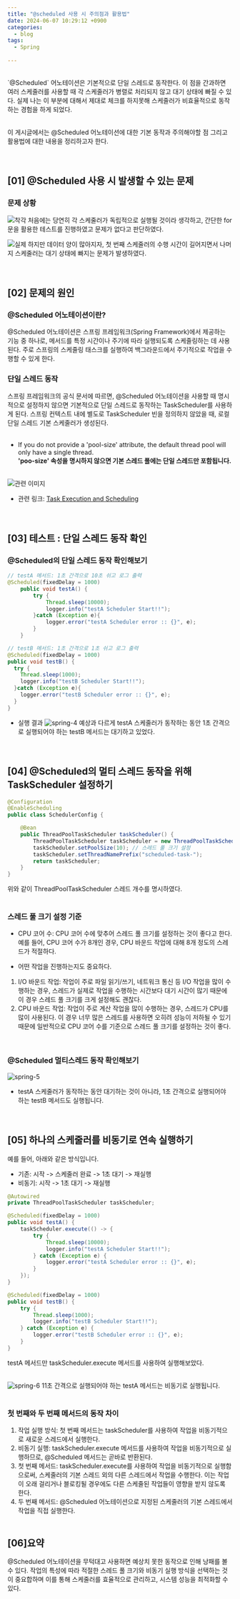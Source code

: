 ```yaml
---
title: "@scheduled 사용 시 주의점과 활용법"
date: 2024-06-07 10:29:12 +0900
categories:
  - blog
tags:
  - Spring
 
---
```


<br>
`@Scheduled` 어노테이션은 기본적으로 단일 스레드로 동작한다. 이 점을 간과하면 여러 스케줄러를 사용할 때 각 스케줄러가 병렬로 처리되지 않고 대기 상태에 빠질 수 있다. 
실제 나는 이 부분에 대해서 제대로 체크를 하지못해 스케줄러가 비효율적으로 동작하는 경험을 하게 되었다.<br><br >

이 게시글에서는 @Scheduled 어노테이션에 대한 기본 동작과 주의해야할 점 그리고 활용법에 대한 내용을 정리하고자 한다.
<br><br><br>


## [01] @Scheduled 사용 시 발생할 수 있는 문제 

### 문제 상황
![착각](/assets/images/spring/spring-1.png)
처음에는 당연히 각 스케줄러가 독립적으로 실행될 것이라 생각하고, 간단한 for문을 활용한 테스트를 진행하였고 문제가 없다고 판단하였다.
<br>

![실제](/assets/images/spring/spring-1.png)
하지만 데이터 양이 많아지자, 첫 번째 스케줄러의 수행 시간이 길어지면서 나머지 스케줄러는 대기 상태에 빠지는 문제가 발생하였다.
<br><br><br>


## [02] 문제의 원인

### @Scheduled 어노테이션이란?
@Scheduled 어노테이션은 스프링 프레임워크(Spring Framework)에서 제공하는 기능 중 하나로, 메서드를 특정 시간이나 주기에 따라 실행되도록 스케줄링하는 데 사용된다. 
주로 스프링의 스케줄링 태스크를 실행하여 백그라운드에서 주기적으로 작업을 수행할 수 있게 한다.

### 단일 스레드 동작
스프링 프레임워크의 공식 문서에 따르면, @Scheduled 어노테이션을 사용할 때 명시적으로 설정하지 않으면 기본적으로 단일 스레드로 동작하는 TaskScheduler를 사용하게 된다.
스프링 컨텍스트 내에 별도로 TaskScheduler 빈을 정의하지 않았을 때, 로컬 단일 스레드 기본 스케줄러가 생성된다.
<br><br>

- If you do not provide a 'pool-size' attribute, the default thread pool will only have a single thread.<br> 
**'poo-size' 속성을 명시하지 않으면 기본 스레드 풀에는 단일 스레드만 포함됩니다.**
<br><br>

![관련 이미지](/assets/images/spring/spring-3.png)
- 관련 링크: [Task Execution and Scheduling](https://docs.spring.io/spring-framework/docs/3.2.x/spring-framework-reference/html/scheduling.html)
<br><br><br>


## [03] 테스트 : 단일 스레드 동작 확인

### @Scheduled의 단일 스레드 동작 확인해보기

```java
// testA 메서드: 1초 간격으로 10초 쉬고 로그 출력
@Scheduled(fixedDelay = 1000)
	public void testA() {
		try {
			Thread.sleep(10000);
			logger.info("testA Scheduler Start!!");
		}catch (Exception e){
			logger.error("testA Scheduler error :: {}", e);
		}
	}

// testB 메서드: 1초 간격으로 1초 쉬고 로그 출력
@Scheduled(fixedDelay = 1000)
public void testB() {
  try {
    Thread.sleep(1000);
    logger.info("testB Scheduler Start!!");
  }catch (Exception e){
    logger.error("testB Scheduler error :: {}", e);
  }
}
```
- 실행 결과 
![spring-4](/assets/images/spring/spring-4.png)
예상과 다르게 testA 스케줄러가 동작하는 동안 1초 간격으로 실행되어야 하는 testB 메서드는 대기하고 있었다.
<br><br><br>



## [04] @Scheduled의 멀티 스레드 동작을 위해 TaskScheduler 설정하기

```java
@Configuration
@EnableScheduling
public class SchedulerConfig {

    @Bean
    public ThreadPoolTaskScheduler taskScheduler() {
        ThreadPoolTaskScheduler taskScheduler = new ThreadPoolTaskScheduler();
        taskScheduler.setPoolSize(10); // 스레드 풀 크기 설정
        taskScheduler.setThreadNamePrefix("scheduled-task-");
        return taskScheduler;
    }
}
```
위와 같이 ThreadPoolTaskScheduler 스레드 개수를 명시하였다.<br><br>


### 스레드 풀 크기 설정 기준
- CPU 코어 수: CPU 코어 수에 맞추어 스레드 풀 크기를 설정하는 것이 좋다고 한다. 예를 들어, CPU 코어 수가 8개인 경우, CPU 바운드 작업에 대해 8개 정도의 스레드가 적절하다.

- 어떤 작업을 진행하는지도 중요하다. 
1. I/O 바운드 작업: 작업이 주로 파일 읽기/쓰기, 네트워크 통신 등 I/O 작업을 많이 수행하는 경우, 스레드가 실제로 작업을 수행하는 시간보다 대기 시간이 많기 때문에 이 경우 스레드 풀 크기를 크게 설정해도 괜찮다.
2. CPU 바운드 작업: 작업이 주로 계산 작업을 많이 수행하는 경우, 스레드가 CPU를 많이 사용된다. 이 경우 너무 많은 스레드를 사용하면 오히려 성능이 저하될 수 있기 때문에 일반적으로 CPU 코어 수를 기준으로 스레드 풀 크기를 설정하는 것이 좋다.
<br>

### @Scheduled 멀티스레드 동작 확인해보기

![spring-5](/assets/images/spring/spring-5.png)
-  testA 스케줄러가 동작하는 동안 대기하는 것이 아니라, 1초 간격으로 실행되어야 하는 testB 메서드도 실행됩니다.
<br><br><br>

## [05] 하나의 스케줄러를 비동기로 연속 실행하기

예를 들어, 아래와 같은 방식입니다.

- 기존: 시작 -> 스케줄러 완료 -> 1초 대기 -> 재실행
- 비동기: 시작 -> 1초 대기 -> 재실행

```java
@Autowired
private ThreadPoolTaskScheduler taskScheduler;

@Scheduled(fixedDelay = 1000)
public void testA() {
    taskScheduler.execute(() -> {
        try {
            Thread.sleep(10000);
            logger.info("testA Scheduler Start!!");
        } catch (Exception e) {
            logger.error("testA Scheduler error :: {}", e);
        }
    });
}

@Scheduled(fixedDelay = 1000)
public void testB() {
    try {
        Thread.sleep(1000);
        logger.info("testB Scheduler Start!!");
    } catch (Exception e) {
        logger.error("testB Scheduler error :: {}", e);
    }
}
```
testA 메서드만 taskScheduler.execute 메서드를 사용하여 실행해보았다.
<br><br>


![spring-6](/assets/images/spring/spring-6.png)
11초 간격으로 실행되어야 하는 testA 메서드는 비동기로 실행됩니다.
<br><br>


### 첫 번째와 두 번째 메서드의 동작 차이
1. 작업 실행 방식: 첫 번째 메서드는 taskScheduler를 사용하여 작업을 비동기적으로 새로운 스레드에서 실행한다.
2. 비동기 실행: taskScheduler.execute 메서드를 사용하여 작업을 비동기적으로 실행하므로, @Scheduled 메서드는 곧바로 반환된다.
3. 첫 번째 메서드: taskScheduler.execute를 사용하여 작업을 비동기적으로 실행함으로써, 스케줄러의 기본 스레드 외의 다른 스레드에서 작업을 수행한다. 이는 작업이 오래 걸리거나 블로킹될 경우에도 다른 스케줄된 작업들이 영향을 받지 않도록 한다.
4. 두 번째 메서드: @Scheduled 어노테이션으로 지정된 스케줄러의 기본 스레드에서 작업을 직접 실행한다. 
<br><br>

## [06]요약
@Scheduled 어노테이션을 무턱대고 사용하면 예상치 못한 동작으로 인해 낭패를 볼 수 있다. 작업의 특성에 따라 적절한 스레드 풀 크기와 비동기 실행 방식을 선택하는 것이 중요합하며 이를 통해 스케줄러를 효율적으로 관리하고, 시스템 성능을 최적화할 수 있다.


